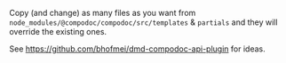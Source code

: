 Copy (and change) as many files as you want from `node_modules/@compodoc/compodoc/src/templates` & `partials` and they will override the existing ones. 

See https://github.com/bhofmei/dmd-compodoc-api-plugin for ideas.